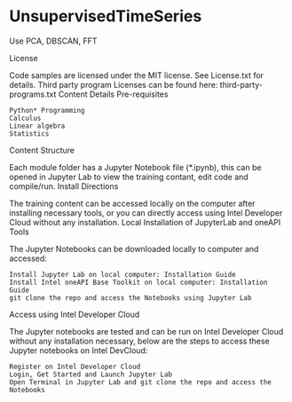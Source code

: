 # UnsupervisedTimeSeries
Use PCA, DBSCAN, FFT

License

Code samples are licensed under the MIT license. See License.txt for details. Third party program Licenses can be found here: third-party-programs.txt
Content Details
Pre-requisites

    Python* Programming
    Calculus
    Linear algebra
    Statistics

Content Structure

Each module folder has a Jupyter Notebook file (*.ipynb), this can be opened in Jupyter Lab to view the training contant, edit code and compile/run.
Install Directions

The training content can be accessed locally on the computer after installing necessary tools, or you can directly access using Intel Developer Cloud without any installation.
Local Installation of JupyterLab and oneAPI Tools

The Jupyter Notebooks can be downloaded locally to computer and accessed:

    Install Jupyter Lab on local computer: Installation Guide
    Install Intel oneAPI Base Toolkit on local computer: Installation Guide
    git clone the repo and access the Notebooks using Jupyter Lab

Access using Intel Developer Cloud

The Jupyter notebooks are tested and can be run on Intel Developer Cloud without any installation necessary, below are the steps to access these Jupyter notebooks on Intel DevCloud:

    Register on Intel Developer Cloud
    Login, Get Started and Launch Jupyter Lab
    Open Terminal in Jupyter Lab and git clone the repo and access the Notebooks

